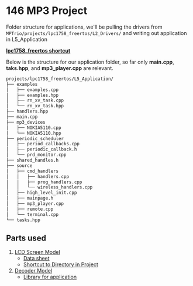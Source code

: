 # 146 MP3 Project

Folder structure for applications, we'll be pulling the drivers from `MPTrio/projects/lpc1758_freertos/L2_Drivers/` and writing out application in L5_Application

[**lpc1758_freertos shortcut**](https://github.com/LopezChris/MPTrio/tree/master/projects/lpc1758_freertos)

Below is the structure for our application folder, so far only
**main.cpp**, **taks.hpp**, and **mp3_player.cpp** are relevant.

~~~bash
projects/lpc1758_freertos/L5_Application/
├── examples
│   ├── examples.cpp
│   ├── examples.hpp
│   ├── rn_xv_task.cpp
│   └── rn_xv_task.hpp
├── handlers.hpp
├── main.cpp
├── mp3_devices
│   ├── NOKIA5110.cpp
│   └── NOKIA5110.hpp
├── periodic_scheduler
│   ├── period_callbacks.cpp
│   ├── periodic_callback.h
│   └── prd_monitor.cpp
├── shared_handles.h
├── source
│   ├── cmd_handlers
│   │   ├── handlers.cpp
│   │   ├── prog_handlers.cpp
│   │   └── wireless_handlers.cpp
│   ├── high_level_init.cpp
│   ├── mainpage.h
│   ├── mp3_player.cpp
│   ├── remote.cpp
│   └── terminal.cpp
└── tasks.hpp
~~~

## Parts used

1. [LCD Screen Model](https://www.sparkfun.com/products/10168)
    - [Data sheet](https://www.sparkfun.com/datasheets/LCD/Monochrome/Nokia5110.pdf)
    - [Shortcut to Directory in Project](https://github.com/LopezChris/MPTrio/tree/master/projects/lpc1758_freertos/L5_Application/mp3_devices)
2. [Decoder Model](https://www.adafruit.com/product/1381)
    - [Library for application](https://github.com/LopezChris/Adafruit_VS1053_Library)
